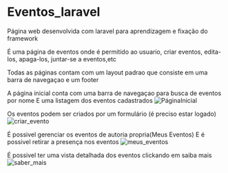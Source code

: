 # Eventos_laravel
Página web desenvolvida com laravel para aprendizagem e fixação do framework

É uma página de eventos onde é permitido ao usuario, criar eventos, edita-los, apaga-los, juntar-se a eventos,etc

Todas as páginas contam com um layout padrao que consiste em uma barra de navegaçao e um footer


A página inicial conta com uma barra de navegaçao para busca de eventos por nome
E uma listagem dos eventos cadastrados
![PáginaInicial](https://github.com/PuliSaglio/Eventos_laravel/assets/59888207/26caeb66-ece2-4027-9368-1f901309636a)

Os eventos podem ser criados por um formulário (é preciso estar logado)
![criar_evento](https://github.com/PuliSaglio/Eventos_laravel/assets/59888207/467e0cce-9f98-4e20-afb7-c5997f2b9663)

É possivel gerenciar os eventos de autoria propria(Meus Eventos)
E é possivel retirar a presença nos eventos
![meus_eventos](https://github.com/PuliSaglio/Eventos_laravel/assets/59888207/7d97f78c-90c3-4e34-b89e-a09265d61919)

É possivel ter uma vista detalhada dos eventos clickando em saiba mais
![saber_mais](https://github.com/PuliSaglio/Eventos_laravel/assets/59888207/f990a81b-8d9a-4961-9443-a92ad6c1cc5b)

